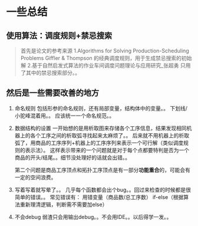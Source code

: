 # 一些总结

## 使用算法：调度规则+禁忌搜索

> 首先是论文的参考来源
> 1.Algorithms for Solving Production-Scheduling Problems
> 	Giffler & Thompson 的经典调度规则，用于生成禁忌搜索的初始解
> 2.基于自然启发式算法的作业车间调度问题理论与应用研究_张超勇
> 	只用了其中的禁忌搜索部分。。

## 然后是一些需要改善的地方

1. 命名规则
	包括形参的命名规则，还有局部变量，结构体中的变量。。
	下划线/小驼峰混着用。。
	应该统一一个命名规范。。

2. 数据结构的设置
	一开始想的是用析取图来存储各个工序信息，结果发现相同机器上的各个工序之间的析取弧寻找起来太麻烦了。。
	后来就不用机器上的析取弧了，用商品的工序序列+机器上的工序序列来表示一个可行解（类似调度规则的表示法）。
	这样表示带来的一个问题就是对于每个点都要特判是否为一个商品的开头/结尾。。细节没处理好的话就会出错。。

	第二个问题是商品工序顶点和拓扑工序顶点是有一部分**功能重合**的，可能会有一定的空间浪费。

3. 写着写着就写晕了。。
	几乎每个函数都会出个bug。。回过来检查的时候都是很简单的错误。。
	常见错误有：
		用错变量（商品数/总工序数）
		if-else（根据算法重新理清逻辑，判断需不需要加else）

4. 不会debug
	弱渣只会用输出debug。。不会用IDE。。以后得学一发。。
